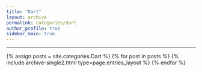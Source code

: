 ```yaml
---
title: "Dart"
layout: archive
permalink: categories/dart
author_profile: true
sidebar_main: true
---
```


<!-- 공백이 포함되어 있는 카테고리 이름의 경우 site.categories.['a b c'] 이런식으로! -->

***

{% assign posts = site.categories.Dart %}
{% for post in posts %} {% include archive-single2.html type=page.entries_layout %} {% endfor %}
